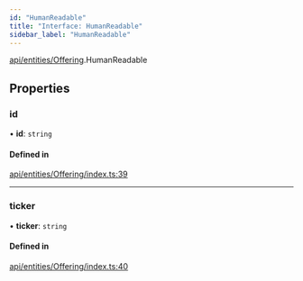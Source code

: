 ```yaml
---
id: "HumanReadable"
title: "Interface: HumanReadable"
sidebar_label: "HumanReadable"
---
```


[api/entities/Offering](../../../../../modules/API/Entities/Offering/Offering.md).HumanReadable

## Properties

### id

• **id**: `string`

#### Defined in

[api/entities/Offering/index.ts:39](https://github.com/PolymeshAssociation/polymesh-sdk/blob/d4e2c127f/src/api/entities/Offering/index.ts#L39)

___

### ticker

• **ticker**: `string`

#### Defined in

[api/entities/Offering/index.ts:40](https://github.com/PolymeshAssociation/polymesh-sdk/blob/d4e2c127f/src/api/entities/Offering/index.ts#L40)
